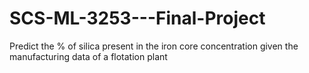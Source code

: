 # SCS-ML-3253---Final-Project
Predict the % of silica present in the iron core concentration given the manufacturing data of a flotation plant

